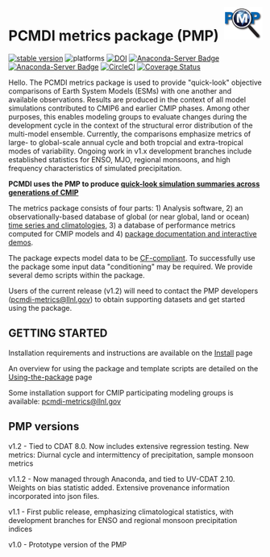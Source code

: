 <img src="share/pcmdi/PMPLogo_1359x1146px_300dpi.png" width="15%" height="15%" align="right" />
<h5 align="right"></h5> 

PCMDI metrics package (PMP)
======
[![stable version](https://img.shields.io/badge/stable%20version-v1.2-brightgreen.svg)](https://github.com/PCMDI/pcmdi_metrics/releases/tag/v1.2)
![platforms](https://img.shields.io/badge/platforms-linux%20|%20osx-lightgrey.svg)
[![DOI](https://zenodo.org/badge/DOI/10.5281/zenodo.1414560.svg)](https://doi.org/10.5281/zenodo.1414560)
[![Anaconda-Server Badge](https://anaconda.org/pcmdi/pcmdi_metrics/badges/installer/conda.svg)](https://conda.anaconda.org/pcmdi)
[![Anaconda-Server Badge](https://anaconda.org/pcmdi/pcmdi_metrics/badges/downloads.svg)](https://anaconda.org/pcmdi/pcmdi_metrics)
[![CircleCI](https://circleci.com/gh/PCMDI/pcmdi_metrics.svg?style=svg)](https://circleci.com/gh/PCMDI/pcmdi_metrics)
[![Coverage Status](https://coveralls.io/repos/github/PCMDI/pcmdi_metrics/badge.svg)](https://coveralls.io/github/PCMDI/pcmdi_metrics)

Hello. The PCMDI metrics package is used to provide "quick-look" objective comparisons of Earth System Models (ESMs) with one another and available observations.  Results are produced in the context of all model simulations contributed to CMIP6 and earlier CMIP phases.  Among other purposes, this enables modeling groups to evaluate changes during the development cycle in the context of the structural error distribution of the multi-model ensemble. Currently, the comparisons emphasize metrics of large- to global-scale annual cycle and both tropcial and extra-tropical modes of variability. Ongoing work in v1.x development branches include established statistics for ENSO, MJO, regional monsoons, and high frequency characteristics of simulated precipitation. 

**PCMDI uses the PMP to produce [quick-look simulation summaries across generations of CMIP](https://cmec.llnl.gov/results/physical.html)** 

The metrics package consists of four parts: 1) Analysis software, 2) an observationally-based database of global (or near global, land or ocean) [time series and climatologies](https://github.com/PCMDI/PCMDIobs-cmor-tables/tree/master/catalogue), 3) a database of performance metrics computed for CMIP models and 4) [package documentation and interactive demos](http://pcmdi.github.io/pcmdi_metrics/).

The package expects model data to be [CF-compliant](http://cfconventions.org/). To successfully use the package some input data "conditioning" may be required. We provide several demo scripts within the package.

Users of the current release (v1.2) will need to contact the PMP developers (pcmdi-metrics@llnl.gov) to obtain supporting datasets and get started using the package.


GETTING STARTED
----------------

Installation requirements and instructions are available on the [Install](http://pcmdi.github.io/pcmdi_metrics/install.html) page

An overview for using the package and template scripts are detailed on the [Using-the-package](http://pcmdi.github.io/pcmdi_metrics) page

Some installation support for CMIP participating modeling groups is available: pcmdi-metrics@llnl.gov

PMP versions
------------

v1.2 - Tied to CDAT 8.0.  Now includes extensive regression testing.  New metrics: Diurnal cycle and intermittency of precipitation, sample monsoon metrics

v1.1.2 - Now managed through Anaconda, and tied to UV-CDAT 2.10.  Weights on bias statistic added.   Extensive provenance information incorporated into json files.

v1.1 - First public release, emphasizing climatological statistics, with development branches for ENSO and regional monsoon precipitation indices

v1.0 - Prototype version of the PMP

